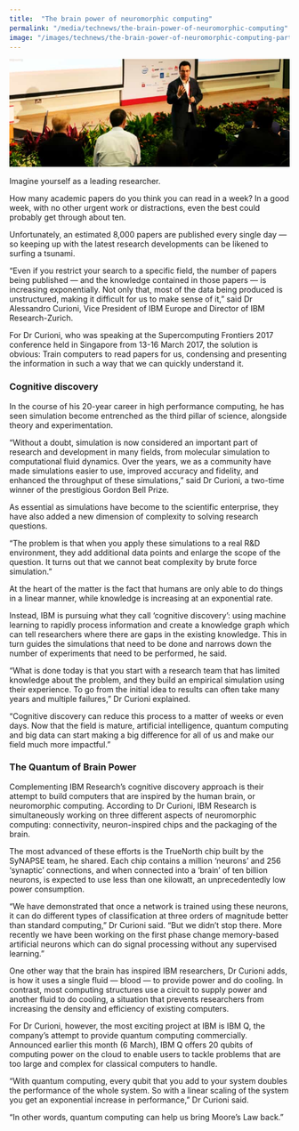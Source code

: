 ```yaml
---
title:  "The brain power of neuromorphic computing"
permalink: "/media/technews/the-brain-power-of-neuromorphic-computing"
image: "/images/technews/the-brain-power-of-neuromorphic-computing-part-1.png"
---
```


![the brain power of neuromorphic computing](/images/technews/the-brain-power-of-neuromorphic-computing-part-1.png)

Imagine yourself as a leading researcher. 

How many academic papers do you think you can read in a week? In a good week, with no other urgent work or distractions, even the best could probably get through about ten.

Unfortunately, an estimated 8,000 papers are published every single day — so keeping up with the latest research developments can be likened to surfing a tsunami.

“Even if you restrict your search to a specific field, the number of papers being published — and the knowledge contained in those papers — is increasing exponentially. Not only that, most of the data being produced is unstructured, making it difficult for us to make sense of it,” said Dr Alessandro Curioni, Vice President of IBM Europe and Director of IBM Research-Zurich.

For Dr Curioni, who was speaking at the Supercomputing Frontiers 2017 conference held in Singapore from 13-16 March 2017, the solution is obvious: Train computers to read papers for us, condensing and presenting the information in such a way that we can quickly understand it.

### **Cognitive discovery**
In the course of his 20-year career in high performance computing, he has seen simulation become entrenched as the third pillar of science, alongside theory and experimentation.

“Without a doubt, simulation is now considered an important part of research and development in many fields, from molecular simulation to computational fluid dynamics. Over the years, we as a community have made simulations easier to use, improved accuracy and fidelity, and enhanced the throughput of these simulations,” said Dr Curioni, a two-time winner of the prestigious Gordon Bell Prize.

As essential as simulations have become to the scientific enterprise, they have also added a new dimension of complexity to solving research questions.

“The problem is that when you apply these simulations to a real R&D environment, they add additional data points and enlarge the scope of the question. It turns out that we cannot beat complexity by brute force simulation.”

At the heart of the matter is the fact that humans are only able to do things in a linear manner, while knowledge is increasing at an exponential rate.

Instead, IBM is pursuing what they call ‘cognitive discovery’: using machine learning to rapidly process information and create a knowledge graph which can tell researchers where there are gaps in the existing knowledge. This in turn guides the simulations that need to be done and narrows down the number of experiments that need to be performed, he said.

“What is done today is that you start with a research team that has limited knowledge about the problem, and they build an empirical simulation using their experience. To go from the initial idea to results can often take many years and multiple failures,” Dr Curioni explained.

“Cognitive discovery can reduce this process to a matter of weeks or even days. Now that the field is mature, artificial intelligence, quantum computing and big data can start making a big difference for all of us and make our field much more impactful.”

### **The Quantum of Brain Power**

Complementing IBM Research’s cognitive discovery approach is their attempt to build computers that are inspired by the human brain, or neuromorphic computing. According to Dr Curioni, IBM Research is simultaneously working on three different aspects of neuromorphic computing: connectivity, neuron-inspired chips and the packaging of the brain.

The most advanced of these efforts is the TrueNorth chip built by the SyNAPSE team, he shared. Each chip contains a million ‘neurons’ and 256 ‘synaptic’ connections, and when connected into a ‘brain’ of ten billion neurons, is expected to use less than one kilowatt, an unprecedentedly low power consumption.

“We have demonstrated that once a network is trained using these neurons, it can do different types of classification at three orders of magnitude better than standard computing,” Dr Curioni said. “But we didn’t stop there. More recently we have been working on the first phase change memory-based artificial neurons which can do signal processing without any supervised learning.”    

One other way that the brain has inspired IBM researchers, Dr Curioni adds, is how it uses a single fluid — blood — to provide power and do cooling. In contrast, most computing structures use a circuit to supply power and another fluid to do cooling, a situation that prevents researchers from increasing the density and efficiency of existing computers.

For Dr Curioni, however, the most exciting project at IBM is IBM Q, the company’s attempt to provide quantum computing commercially. Announced earlier this month (6 March), IBM Q offers 20 qubits of computing power on the cloud to enable users to tackle problems that are too large and complex for classical computers to handle.

“With quantum computing, every qubit that you add to your system doubles the performance of the whole system. So with a linear scaling of the system you get an exponential increase in performance,” Dr Curioni said.

“In other words, quantum computing can help us bring Moore’s Law back.”
